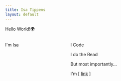 ```yaml
---
title: Isa Tippens
layout: default
---
```


<div class="container">
    <p class="title is-1 is-spaced">Hello World!🌍</p>
        <div class="columns">
            <div class="column">
                <p class="title is-1 is-spaced">I'm Isa</p>
            </div>
            <div class="column">
                <p class="subtitle is-3">I Code</p>
                <p class="subtitle is-3">I do the Read</p>
                <p class="subtitle is-3">But most importantly...</p>
                <p class="subtitle is-3">I'm [ <a class="subtitle-link"
                                href="https://youtu.be/dQw4w9WgXcQ?t=43">link</a> ]</p>
            </div>
        </div>
</div>
<!--
You can use HTML elements in Markdown, such as the comment element, and they won't
be affected by a markdown parser. However, if you create an HTML element in your
markdown file, you cannot use markdown syntax within that element's contents.
-->